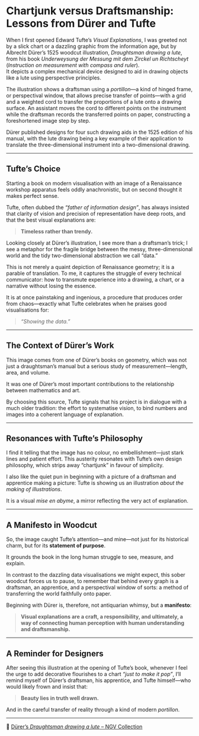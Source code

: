 # Chartjunk versus Draftsmanship: Lessons from Dürer and Tufte

When I first opened Edward Tufte’s *Visual Explanations*, I was greeted not by a slick chart or a dazzling graphic from the information age, but by Albrecht Dürer’s 1525 woodcut illustration, *Draughtsman drawing a lute*, from his book *Underweysung der Messung mit dem Zirckel un Richtscheyt* (*Instruction on measurement with compass and ruler*).  
It depicts a complex mechanical device designed to aid in drawing objects like a lute using perspective principles.

The illustration shows a draftsman using a *portillon*—a kind of hinged frame, or perspectival window, that allows precise transfer of points—with a grid and a weighted cord to transfer the proportions of a lute onto a drawing surface. An assistant moves the cord to different points on the instrument while the draftsman records the transferred points on paper, constructing a foreshortened image step by step.  

Dürer published designs for four such drawing aids in the 1525 edition of his manual, with the lute drawing being a key example of their application to translate the three-dimensional instrument into a two-dimensional drawing.

---

## Tufte’s Choice

Starting a book on modern visualisation with an image of a Renaissance workshop apparatus feels oddly anachronistic, but on second thought it makes perfect sense.  

Tufte, often dubbed the *“father of information design”*, has always insisted that clarity of vision and precision of representation have deep roots, and that the best visual explanations are:

> **Timeless rather than trendy.**

Looking closely at Dürer’s illustration, I see more than a draftsman’s trick; I see a metaphor for the fragile bridge between the messy, three-dimensional world and the tidy two-dimensional abstraction we call “data.” 

This is not merely a quaint depiction of Renaissance geometry; it is a parable of translation. To me, it captures the struggle of every technical communicator: how to transmute experience into a drawing, a chart, or a narrative without losing the essence.  

It is at once painstaking and ingenious, a procedure that produces order from chaos—exactly what Tufte celebrates when he praises good visualisations for:

> *“Showing the data.”*

---

## The Context of Dürer’s Work

This image comes from one of Dürer’s books on geometry, which was not just a draughtsman’s manual but a serious study of measurement—length, area, and volume.  

It was one of Dürer’s most important contributions to the relationship between mathematics and art.  

By choosing this source, Tufte signals that his project is in dialogue with a much older tradition: the effort to systematise vision, to bind numbers and images into a coherent language of explanation.

---

## Resonances with Tufte’s Philosophy

I find it telling that the image has no colour, no embellishment—just stark lines and patient effort. This austerity resonates with Tufte’s own design philosophy, which strips away “chartjunk” in favour of simplicity.  

I also like the quiet pun in beginning with a picture of a draftsman and apprentice making a picture: Tufte is showing us an illustration *about the making of illustrations*.  

It is a visual *mise en abyme*, a mirror reflecting the very act of explanation.

---

## A Manifesto in Woodcut

So, the image caught Tufte’s attention—and mine—not just for its historical charm, but for its **statement of purpose**.  

It grounds the book in the long human struggle to see, measure, and explain.  

In contrast to the dazzling data visualisations we might expect, this sober woodcut forces us to pause, to remember that behind every graph is a draftsman, an apprentice, and a perspectival window of sorts: a method of transferring the world faithfully onto paper.  

Beginning with Dürer is, therefore, not antiquarian whimsy, but a **manifesto**:  

> **Visual explanations are a craft, a responsibility, and ultimately, a way of connecting human perception with human understanding and draftsmanship.**

---

## A Reminder for Designers

After seeing this illustration at the opening of Tufte’s book, whenever I feel the urge to add decorative flourishes to a chart *“just to make it pop”*, I’ll remind myself of Dürer’s draftsman, his apprentice, and Tufte himself—who would likely frown and insist that:

> **Beauty lies in truth well drawn.**

And in the careful transfer of reality through a kind of modern *portillon*.

---

🔗 [Dürer’s *Draughtsman drawing a lute* – NGV Collection](https://www.ngv.vic.gov.au/explore/collection/work/77617/)
